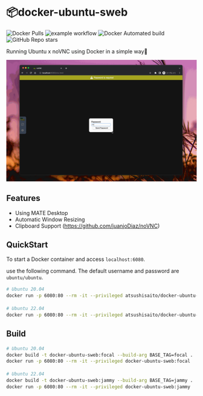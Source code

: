 # :package:docker-ubuntu-sweb

![Docker Pulls](https://img.shields.io/docker/pulls/atsushisaito/docker-ubuntu-sweb) ![example workflow](https://github.com/AtsushiSaito/docker-ubuntu-sweb/actions/workflows/build.yml/badge.svg) ![Docker Automated build](https://img.shields.io/docker/automated/atsushisaito/docker-ubuntu-sweb) 
![GitHub Repo stars](https://img.shields.io/github/stars/AtsushiSaito/docker-ubuntu-sweb?style=social)

Running Ubuntu x noVNC using Docker in a simple way:tada:

![Demo](https://github.com/AtsushiSaito/docker-ubuntu-sweb/blob/readme_assets/images/demo.gif?raw=true)

## Features

- Using MATE Desktop
- Automatic Window Resizing
- Clipboard Support (https://github.com/juanjoDiaz/noVNC)

## QuickStart

To start a Docker container and access `localhost:6080`.

use the following command. The default username and password are `ubuntu/ubuntu`.

```sh
# Ubuntu 20.04
docker run -p 6080:80 --rm -it --privileged atsushisaito/docker-ubuntu-sweb:focal

# Ubuntu 22.04
docker run -p 6080:80 --rm -it --privileged atsushisaito/docker-ubuntu-sweb:jammy
```

## Build

```sh
# Ubuntu 20.04
docker build -t docker-ubuntu-sweb:focal --build-arg BASE_TAG=focal .
docker run -p 6080:80 --rm -it --privileged docker-ubuntu-sweb:focal

# Ubuntu 22.04
docker build -t docker-ubuntu-sweb:jammy --build-arg BASE_TAG=jammy .
docker run -p 6080:80 --rm -it --privileged docker-ubuntu-sweb:jammy
```

